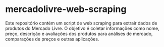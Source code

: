 # mercadolivre-web-scraping
Este repositório contém um script de web scraping para extrair dados de produtos do Mercado Livre. O objetivo é coletar informações como nome, preço, descrição e avaliações dos produtos para análises de mercado, comparações de preços e outras aplicações.
